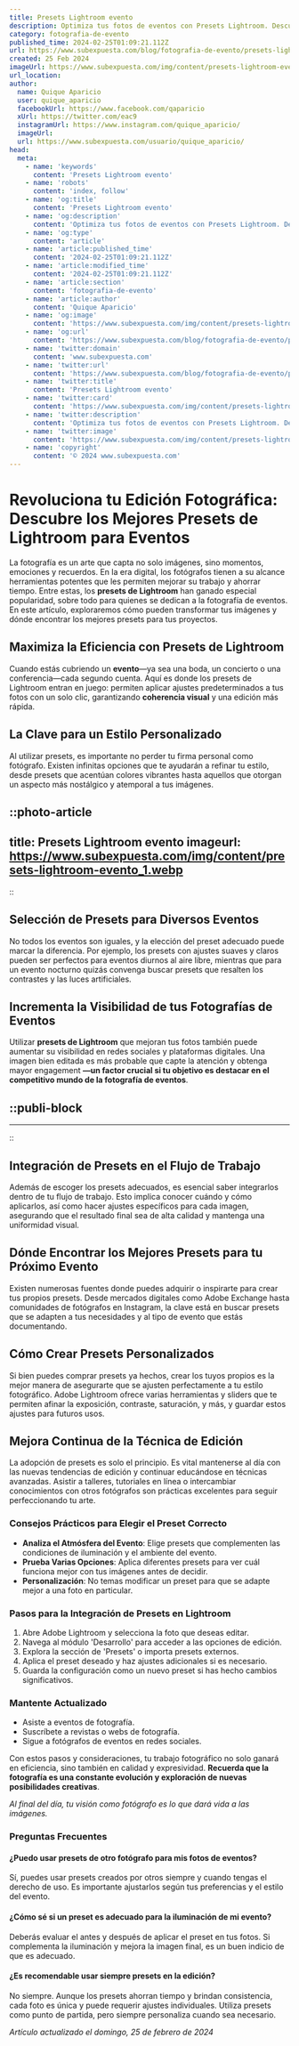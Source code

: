 ```yaml
---
title: Presets Lightroom evento
description: Optimiza tus fotos de eventos con Presets Lightroom. Descubre estilos únicos para capturar momentos inolvidables con un toque profesional.
category: fotografia-de-evento
published_time: 2024-02-25T01:09:21.112Z
url: https://www.subexpuesta.com/blog/fotografia-de-evento/presets-lightroom-evento
created: 25 Feb 2024
imageUrl: https://www.subexpuesta.com/img/content/presets-lightroom-evento_1.webp
url_location:
author:
  name: Quique Aparicio
  user: quique_aparicio
  facebookUrl: https://www.facebook.com/qaparicio
  xUrl: https://twitter.com/eac9
  instagramUrl: https://www.instagram.com/quique_aparicio/
  imageUrl: 
  url: https://www.subexpuesta.com/usuario/quique_aparicio/
head:
  meta:
    - name: 'keywords'
      content: 'Presets Lightroom evento'
    - name: 'robots'
      content: 'index, follow'
    - name: 'og:title'
      content: 'Presets Lightroom evento'
    - name: 'og:description'
      content: 'Optimiza tus fotos de eventos con Presets Lightroom. Descubre estilos únicos para capturar momentos inolvidables con un toque profesional.'
    - name: 'og:type'
      content: 'article'
    - name: 'article:published_time'
      content: '2024-02-25T01:09:21.112Z'
    - name: 'article:modified_time'
      content: '2024-02-25T01:09:21.112Z'
    - name: 'article:section'
      content: 'fotografia-de-evento'
    - name: 'article:author'
      content: 'Quique Aparicio'
    - name: 'og:image'
      content: 'https://www.subexpuesta.com/img/content/presets-lightroom-evento_1.webp'
    - name: 'og:url'
      content: 'https://www.subexpuesta.com/blog/fotografia-de-evento/presets-lightroom-evento'
    - name: 'twitter:domain'
      content: 'www.subexpuesta.com'
    - name: 'twitter:url'
      content: 'https://www.subexpuesta.com/blog/fotografia-de-evento/presets-lightroom-evento'
    - name: 'twitter:title'
      content: 'Presets Lightroom evento'
    - name: 'twitter:card'
      content: 'https://www.subexpuesta.com/img/content/presets-lightroom-evento_1.webp'
    - name: 'twitter:description'
      content: 'Optimiza tus fotos de eventos con Presets Lightroom. Descubre estilos únicos para capturar momentos inolvidables con un toque profesional.'
    - name: 'twitter:image'
      content: 'https://www.subexpuesta.com/img/content/presets-lightroom-evento_1.webp'
    - name: 'copyright'
      content: '© 2024 www.subexpuesta.com'
---
```

# Revoluciona tu Edición Fotográfica: Descubre los Mejores Presets de Lightroom para Eventos

La fotografía es un arte que capta no solo imágenes, sino momentos, emociones y recuerdos. En la era digital, los fotógrafos tienen a su alcance herramientas potentes que les permiten mejorar su trabajo y ahorrar tiempo. Entre estas, los **presets de Lightroom** han ganado especial popularidad, sobre todo para quienes se dedican a la fotografía de eventos. En este artículo, exploraremos cómo pueden transformar tus imágenes y dónde encontrar los mejores presets para tus proyectos.

## **Maximiza la Eficiencia con Presets de Lightroom**

Cuando estás cubriendo un **evento**—ya sea una boda, un concierto o una conferencia—cada segundo cuenta. Aquí es donde los presets de Lightroom entran en juego: permiten aplicar ajustes predeterminados a tus fotos con un solo clic, garantizando **coherencia visual** y una edición más rápida.

## **La Clave para un Estilo Personalizado**

Al utilizar presets, es importante no perder tu firma personal como fotógrafo. Existen infinitas opciones que te ayudarán a refinar tu estilo, desde presets que acentúan colores vibrantes hasta aquellos que otorgan un aspecto más nostálgico y atemporal a tus imágenes.


::photo-article
---
title: Presets Lightroom evento
imageurl: https://www.subexpuesta.com/img/content/presets-lightroom-evento_1.webp
---
::


## **Selección de Presets para Diversos Eventos**

No todos los eventos son iguales, y la elección del preset adecuado puede marcar la diferencia. Por ejemplo, los presets con ajustes suaves y claros pueden ser perfectos para eventos diurnos al aire libre, mientras que para un evento nocturno quizás convenga buscar presets que resalten los contrastes y las luces artificiales.

## **Incrementa la Visibilidad de tus Fotografías de Eventos**

Utilizar **presets de Lightroom** que mejoran tus fotos también puede aumentar su visibilidad en redes sociales y plataformas digitales. Una imagen bien editada es más probable que capte la atención y obtenga mayor engagement **—un factor crucial si tu objetivo es destacar en el competitivo mundo de la fotografía de eventos**.


  ::publi-block
  ---
  ---
  ::
  
  
## **Integración de Presets en el Flujo de Trabajo**

Además de escoger los presets adecuados, es esencial saber integrarlos dentro de tu flujo de trabajo. Esto implica conocer cuándo y cómo aplicarlos, así como hacer ajustes específicos para cada imagen, asegurando que el resultado final sea de alta calidad y mantenga una uniformidad visual.

## **Dónde Encontrar los Mejores Presets para tu Próximo Evento**

Existen numerosas fuentes donde puedes adquirir o inspirarte para crear tus propios presets. Desde mercados digitales como Adobe Exchange hasta comunidades de fotógrafos en Instagram, la clave está en buscar presets que se adapten a tus necesidades y al tipo de evento que estás documentando.

## **Cómo Crear Presets Personalizados**

Si bien puedes comprar presets ya hechos, crear los tuyos propios es la mejor manera de asegurarte que se ajusten perfectamente a tu estilo fotográfico. Adobe Lightroom ofrece varias herramientas y sliders que te permiten afinar la exposición, contraste, saturación, y más, y guardar estos ajustes para futuros usos.

## **Mejora Continua de la Técnica de Edición**

La adopción de presets es solo el principio. Es vital mantenerse al día con las nuevas tendencias de edición y continuar educándose en técnicas avanzadas. Asistir a talleres, tutoriales en línea o intercambiar conocimientos con otros fotógrafos son prácticas excelentes para seguir perfeccionando tu arte.

### Consejos Prácticos para Elegir el Preset Correcto

- **Analiza el Atmósfera del Evento**: Elige presets que complementen las condiciones de iluminación y el ambiente del evento.
- **Prueba Varias Opciones**: Aplica diferentes presets para ver cuál funciona mejor con tus imágenes antes de decidir.
- **Personalización**: No temas modificar un preset para que se adapte mejor a una foto en particular.

### Pasos para la Integración de Presets en Lightroom

1. Abre Adobe Lightroom y selecciona la foto que deseas editar.
2. Navega al módulo 'Desarrollo' para acceder a las opciones de edición.
3. Explora la sección de 'Presets' o importa presets externos.
4. Aplica el preset deseado y haz ajustes adicionales si es necesario.
5. Guarda la configuración como un nuevo preset si has hecho cambios significativos.

### Mantente Actualizado

- Asiste a eventos de fotografía.
- Suscríbete a revistas o webs de fotografía.
- Sigue a fotógrafos de eventos en redes sociales.

Con estos pasos y consideraciones, tu trabajo fotográfico no solo ganará en eficiencia, sino también en calidad y expresividad. **Recuerda que la fotografía es una constante evolución y exploración de nuevas posibilidades creativas**.

*Al final del día, tu visión como fotógrafo es lo que dará vida a las imágenes.*

### Preguntas Frecuentes

#### ¿Puedo usar presets de otro fotógrafo para mis fotos de eventos?

Sí, puedes usar presets creados por otros siempre y cuando tengas el derecho de uso. Es importante ajustarlos según tus preferencias y el estilo del evento.

#### ¿Cómo sé si un preset es adecuado para la iluminación de mi evento?

Deberás evaluar el antes y después de aplicar el preset en tus fotos. Si complementa la iluminación y mejora la imagen final, es un buen indicio de que es adecuado.

#### ¿Es recomendable usar siempre presets en la edición?

No siempre. Aunque los presets ahorran tiempo y brindan consistencia, cada foto es única y puede requerir ajustes individuales. Utiliza presets como punto de partida, pero siempre personaliza cuando sea necesario.

_Artículo actualizado el domingo, 25 de febrero de 2024_